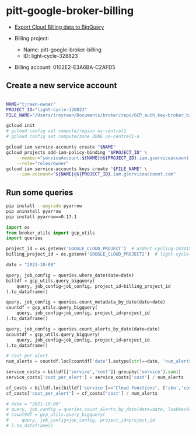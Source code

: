 # pitt-google-broker-billing

- [Export Cloud Billing data to BigQuery](https://cloud.google.com/billing/docs/how-to/export-data-bigquery)

- Billing project:
    - Name: pitt-google-broker-billing
    - ID: light-cycle-328823
- Billing account: 0102E2-E3A6BA-C2AFD5


## Create a new service account

```bash

NAME="tjraen-owner"
PROJECT_ID="light-cycle-328823"
FILE_NAME="/Users/troyraen/Documents/broker/repo/GCP_auth_key-broker_billing.json"

gcloud init
# gcloud config set compute/region us-central1
# gcloud config set compute/zone ZONE us-central1-a

gcloud iam service-accounts create "$NAME"
gcloud projects add-iam-policy-binding "$PROJECT_ID" \
    --member="serviceAccount:${NAME}@${PROJECT_ID}.iam.gserviceaccount.com" \
    --role="roles/owner"
gcloud iam service-accounts keys create "$FILE_NAME" \
    --iam-account="${NAME}@${PROJECT_ID}.iam.gserviceaccount.com"
```

## Run some queries

```bash
pip install --upgrade pyarrow
pip uninstall pyarrow
pip install pyarrow==0.17.1
```

```python
import os
from broker_utils import gcp_utils
import queries

project_id = os.getenv('GOOGLE_CLOUD_PROJECT')  # ardent-cycling-243415
billing_project_id = os.getenv('GOOGLE_CLOUD_PROJECT2')  # light-cycle-328823

date = "2021-10-09"

query, job_config = queries.where_date(date=date)
billdf = gcp_utils.query_bigquery(
    query, job_config=job_config, project_id=billing_project_id
).to_dataframe()

query, job_config = queries.count_metadata_by_date(date=date)
countdf = gcp_utils.query_bigquery(
    query, job_config=job_config, project_id=project_id
).to_dataframe()

query, job_config = queries.count_alerts_by_date(date=date)
acountdf = gcp_utils.query_bigquery(
    query, job_config=job_config, project_id=project_id
).to_dataframe()

# cost per alert
num_alerts = countdf.loc[countdf['date'].astype(str)==date, 'num_alerts'].iloc[0]

service_costs = billdf[['service','cost']].groupby('service').sum()
service_costs['cost_per_alert'] = service_costs['cost'] / num_alerts

cf_costs = billdf.loc[billdf['service']=="Cloud Functions", ['sku','cost']].groupby('sku').sum()
cf_costs['cost_per_alert'] = cf_costs['cost'] / num_alerts

# date = "2021-10-09"
# query, job_config = queries.count_alerts_by_date(date=date, lookback=None)
# count9df = gcp_utils.query_bigquery(
#     query, job_config=job_config, project_id=project_id
# ).to_dataframe()
```
